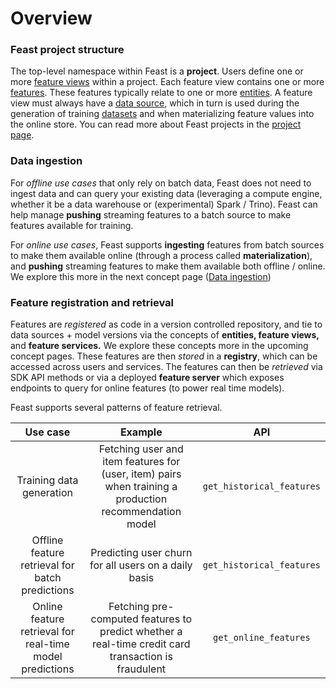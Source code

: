 # Overview

### Feast project structure

The top-level namespace within Feast is a **project**. Users define one or more [feature views](feature-view.md) within a project. Each feature view contains one or more [features](feature-view.md#feature). These features typically relate to one or more [entities](entity.md). A feature view must always have a [data source](data-ingestion.md), which in turn is used during the generation of training [datasets](feature-retrieval.md#dataset) and when materializing feature values into the online store.
You can read more about Feast projects in the [project page](project.md).

### Data ingestion

For _offline use cases_ that only rely on batch data, Feast does not need to ingest data and can query your existing data (leveraging a compute engine, whether it be a data warehouse or (experimental) Spark / Trino). Feast can help manage **pushing** streaming features to a batch source to make features available for training.

For _online use cases_, Feast supports **ingesting** features from batch sources to make them available online (through a process called **materialization**), and **pushing** streaming features to make them available both offline / online. We explore this more in the next concept page ([Data ingestion](data-ingestion.md))

### Feature registration and retrieval

Features are _registered_ as code in a version controlled repository, and tie to data sources + model versions via the concepts of **entities, feature views,** and **feature services.** We explore these concepts more in the upcoming concept pages. These features are then _stored_ in a **registry**, which can be accessed across users and services. The features can then be _retrieved_ via SDK API methods or via a deployed **feature server** which exposes endpoints to query for online features (to power real time models).



Feast supports several patterns of feature retrieval.

|                         Use case                         |                                                Example                                                 |            API            |
| :------------------------------------------------------: | :----------------------------------------------------------------------------------------------------: | :-----------------------: |
|                 Training data generation                 | Fetching user and item features for (user, item) pairs when training a production recommendation model | `get_historical_features` |
|     Offline feature retrieval for batch predictions      |                          Predicting user churn for all users on a daily basis                          | `get_historical_features` |
| Online feature retrieval for real-time model predictions |  Fetching pre-computed features to predict whether a real-time credit card transaction is fraudulent   |   `get_online_features`   |
